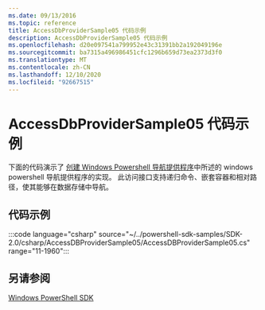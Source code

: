 ```yaml
---
ms.date: 09/13/2016
ms.topic: reference
title: AccessDbProviderSample05 代码示例
description: AccessDbProviderSample05 代码示例
ms.openlocfilehash: d20e097541a799952e43c31391bb2a192049196e
ms.sourcegitcommit: ba7315a496986451cfc1296b659d73ea2373d3f0
ms.translationtype: MT
ms.contentlocale: zh-CN
ms.lasthandoff: 12/10/2020
ms.locfileid: "92667515"
---
```

# <a name="accessdbprovidersample05-code-sample"></a>AccessDbProviderSample05 代码示例

下面的代码演示了 [创建 Windows Powershell 导航提供程序](./creating-a-windows-powershell-navigation-provider.md)中所述的 windows powershell 导航提供程序的实现。
此访问接口支持递归命令、嵌套容器和相对路径，使其能够在数据存储中导航。

## <a name="code-sample"></a>代码示例

:::code language="csharp" source="~/../powershell-sdk-samples/SDK-2.0/csharp/AccessDBProviderSample05/AccessDBProviderSample05.cs" range="11-1960":::

## <a name="see-also"></a>另请参阅

[Windows PowerShell SDK](../windows-powershell-reference.md)
